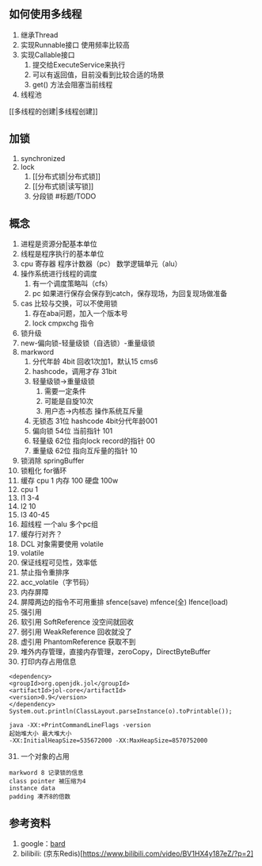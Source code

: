 ## 如何使用多线程
1. 继承Thread
2. 实现Runnable接口 使用频率比较高
3. 实现Callable接口
   1. 提交给ExecuteService来执行
   2. 可以有返回值，目前没看到比较合适的场景
   3. get() 方法会阻塞当前线程
4. 线程池

[[多线程的创建|多线程创建]]

## 加锁
1. synchronized
2. lock
   1. [[分布式锁|分布式锁]] 
   2. [[分布式锁|读写锁]]
   3. 分段锁 #标题/TODO

## 概念
1. 进程是资源分配基本单位
2. 线程是程序执行的基本单位
3. cpu 寄存器 程序计数器（pc） 数学逻辑单元（alu）
4. 操作系统进行线程的调度
   1. 有一个调度策略叫（cfs）
   2. pc 如果进行保存会保存到catch，保存现场，为回复现场做准备
5. cas 比较与交换，可以不使用锁
   1. 存在aba问题，加入一个版本号
   2. lock cmpxchg 指令
6. 锁升级
7. new-偏向锁-轻量级锁（自选锁）-重量级锁
8. markword
   1. 分代年龄 4bit 回收1次加1，默认15 cms6
   2. hashcode，调用才存 31bit
   3. 轻量级锁->重量级锁
      1. 需要一定条件
      2. 可能是自旋10次
      3. 用户态->内核态 操作系统互斥量
   4. 无锁态 31位 hashcode 4bit分代年龄001
   5. 偏向锁 54位 当前指针             101
   6. 轻量级 62位 指向lock record的指针 00
   7. 重量级 62位 指向互斥量的指针       10
9. 锁消除 springBuffer
10. 锁粗化 for循环
11. 缓存 cpu 1 内存 100 硬盘 100w
12. cpu 1
13. l1 3-4
14. l2 10
15. l3 40-45
16. 超线程 一个alu 多个pc组
17. 缓存行对齐？
18. DCL 对象需要使用 volatile
19. volatile
20. 保证线程可见性，效率低
21. 禁止指令重排序
22. acc_volatile（字节码）
23. 内存屏障
24. 屏障两边的指令不可用重排 sfence(save) mfence(全) lfence(load)
25. 强引用
26. 软引用 SoftReference 没空间就回收
27. 弱引用 WeakReference 回收就没了
28. 虚引用 PhantomReference 获取不到
29. 堆外内存管理，直接内存管理，zeroCopy，DirectByteBuffer
30. 打印内存占用信息
   ``` 
   <dependency>
   <groupId>org.openjdk.jol</groupId>
   <artifactId>jol-core</artifactId>
   <version>0.9</version>
   </dependency>
   System.out.println(ClassLayout.parseInstance(o).toPrintable());
   ```
   ```
   java -XX:+PrintCommandLineFlags -version
   起始堆大小 最大堆大小
   -XX:InitialHeapSize=535672000 -XX:MaxHeapSize=8570752000
   ```
31. 一个对象的占用
   ```
   markword 8 记录锁的信息
   class pointer 被压缩为4
   instance data
   padding 凑齐8的倍数
   ```

## 参考资料
1. google：[bard](https://bard.google.com/)
2. bilibili: (京东Redis)[https://www.bilibili.com/video/BV1HX4y187eZ/?p=2]